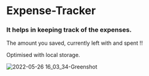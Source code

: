 # Expense-Tracker
### It helps in keeping track of the expenses. 
The amount you saved, currently left with and spent !!

Optimised with local storage.

![2022-05-26 16_03_34-Greenshot](https://user-images.githubusercontent.com/71679521/170471368-dddf04ce-31c2-4119-b498-d7af4fc135e4.png)
